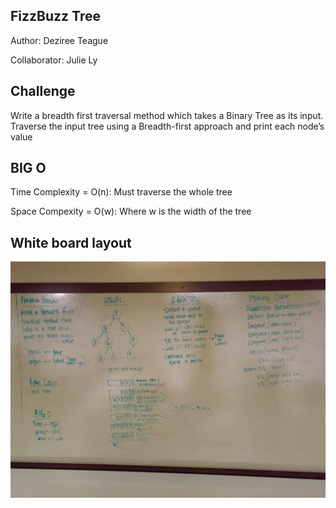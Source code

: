 ## FizzBuzz Tree

Author: Deziree Teague 

Collaborator: Julie Ly

## Challenge

Write a breadth first traversal method which takes a Binary Tree as its input. Traverse the input tree using a Breadth-first approach and print each node’s value

## BIG O

Time Complexity = O(n): Must traverse the whole tree

Space Compexity = O(w): Where w is the width of the tree

## White board layout

![breadth first traversal](https://github.com/dezteague/data-structures-and-algorithms/blob/master/Assets/breadth-first-traversal.jpg)
